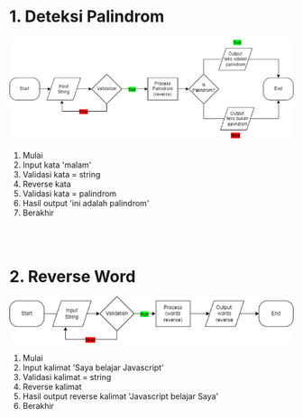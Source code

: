 <h1>1. Deteksi Palindrom</h1>
<img src="./assets/palindrom.png">
<ol>
 <li>Mulai</li>
 <li>Input kata 'malam'</li>
 <li>Validasi kata = string</li>
 <li>Reverse kata</li>
 <li>Validasi kata = palindrom</li>
 <li>Hasil output 'ini adalah palindrom'</li>
 <li>Berakhir</li>
</ol>

<br>
<br>

<h1>2. Reverse Word</h1>
<img src="./assets/wordsreverse.png">
<ol>
 <li>Mulai</li>
 <li>Input kalimat 'Saya belajar Javascript'</li>
 <li>Validasi kalimat = string</li>
 <li>Reverse kalimat</li>
 <li>Hasil output reverse kalimat 'Javascript belajar Saya'</li>
 <li>Berakhir</li>
</ol>
